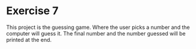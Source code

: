 # Exercise 7
This project is the guessing game. Where the user picks a number
and the computer will guess it. The final number and the number
guessed will be printed at the end.
